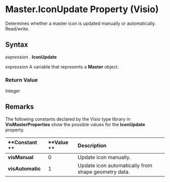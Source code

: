 
# Master.IconUpdate Property (Visio)

Determines whether a master icon is updated manually or automatically. Read/write.


## Syntax

 _expression_ . **IconUpdate**

 _expression_ A variable that represents a **Master** object.


### Return Value

Integer


## Remarks

The following constants declared by the Visio type library in  **VisMasterProperties** show the possible values for the **IconUpdate** property.



|**Constant **|**Value **|**Description**|
|:-----|:-----|:-----|
| **visManual**|0 |Update icon manually.|
| **visAutomatic**|1 |Update icon automatically from shape geometry data.|
